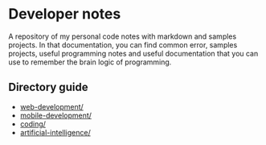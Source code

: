 # Developer notes

A repository of my personal code notes with markdown and samples projects. In that documentation, you can find common error, samples projects, useful programming notes and useful documentation that you can use to remember the brain logic of programming.

## Directory guide
- [web-development/](web-development/WEB-DEVELOPMENT.md)
- [mobile-development/](mobile-development/MOBILE-DEVELOPMENT.md)
- [coding/](coding\CODING.md)
- [artificial-intelligence/](artificial-intelligence/ARTIFICIAL-INTELLIGENCE.md)
